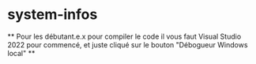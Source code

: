 # system-infos
** Pour les débutant.e.x pour compiler le code il vous faut Visual Studio 2022 pour commencé, et juste cliqué sur le bouton "Débogueur Windows local" **
